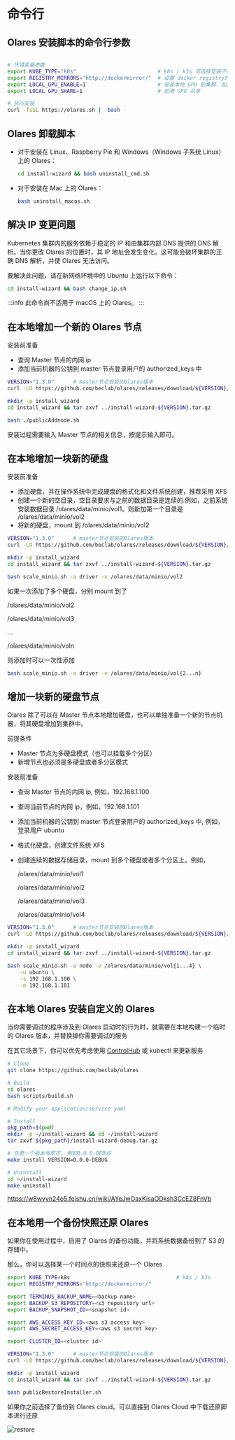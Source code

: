 # 命令行

## Olares 安装脚本的命令行参数

```sh

# 环境变量参数
export KUBE_TYPE="k8s"                          # k8s / k3s 可选择安装不同的版本，默认 k3s
export REGISTRY_MIRRORS="http://dockermirror/"  # 设置 docker registry的 mirror 地址
export LOCAL_GPU_ENABLE=1                       # 安装本地 GPU 到集群，如果节点上安装了GPU
export LOCAL_GPU_SHARE=1                        # 启用 GPU 共享

# 执行安装
curl -fsSL https://olares.sh |  bash -

```
## Olares 卸载脚本

- 对于安装在 Linux、Raspberry Pie 和 Windows（Windows 子系统 Linux）上的 Olares：

  ```sh
  cd install-wizard && bash uninstall_cmd.sh
  ```

- 对于安装在 Mac 上的 Olares：

  ```sh
  bash uninstall_macos.sh
  ```

## 解决 IP 变更问题

Kubernetes 集群内的服务依赖于稳定的 IP 和由集群内部 DNS 提供的 DNS 解析。当你更改 Olares 的位置时，其 IP 地址会发生变化。这可能会破坏集群的正确 DNS 解析，并使 Olares 无法访问。

要解决此问题，请在新网络环境中的 Ubuntu 上运行以下命令：

```sh
cd install-wizard && bash change_ip.sh
```

:::info
此命令尚不适用于 macOS 上的 Olares。
:::

## 在本地增加一个新的 Olares 节点

安装前准备

- 查询 Master 节点的内网 ip
- 添加当前机器的公钥到 master 节点登录用户的 authorized_keys 中

```sh
VERSION="1.3.0"      # master节点安装的Olares版本
curl -LO https://github.com/beclab/olares/releases/download/${VERSION}/install-wizard-v${VERSION}.tar.gz

mkdir -p install_wizard
cd install_wizard && tar zxvf ../install-wizard-${VERSION}.tar.gz

bash ./publicAddnode.sh

```

安装过程需要输入 Master 节点的相关信息，按提示输入即可。

## 在本地增加一块新的硬盘

安装前准备

- 添加硬盘，并在操作系统中完成硬盘的格式化和文件系统创建，推荐采用 XFS
- 创建一个新的空目录，空目录要求与之前的数据目录是连续的.例如，之前系统安装数据目录 /olares/data/minio/vol1。则新加第一个目录是 /olares/data/minio/vol2
- 将新的硬盘，mount 到 /olares/data/minio/vol2

```sh
VERSION="1.3.0"      # master节点安装的Olares版本
curl -LO https://github.com/beclab/olares/releases/download/${VERSION}/install-wizard-v${VERSION}.tar.gz

mkdir -p install_wizard
cd install_wizard && tar zxvf ../install-wizard-${VERSION}.tar.gz

bash scale_minio.sh -a driver -v /olares/data/minio/vol2

```

如果一次添加了多个硬盘，分别 mount 到了

/olares/data/minio/vol2

/olares/data/minio/vol3

...

/olares/data/minio/voln

则添加时可以一次性添加

```sh
bash scale_minio.sh -a driver -v /olares/data/minio/vol{2...n}
```

## 增加一块新的硬盘节点

Olares 除了可以在 Master 节点本地增加硬盘，也可以单独准备一个新的节点机器，将其硬盘增加到集群中。

前提条件

- Master 节点为多硬盘模式（也可以挂载多个分区）
- 新增节点也必须是多硬盘或者多分区模式

安装前准备

- 查询 Master 节点的内网 ip, 例如，192.168.1.100
- 查询当前节点的内网 ip，例如，192.168.1.101
- 添加当前机器的公钥到 master 节点登录用户的 authorized_keys 中, 例如，登录用户 ubuntu
- 格式化硬盘，创建文件系统 XFS
- 创建连续的数据存储目录，mount 到多个硬盘或者多个分区上。例如，

  /olares/data/minio/vol1

  /olares/data/minio/vol2

  /olares/data/minio/vol3

  /olares/data/minio/vol4

```sh
VERSION="1.3.0"      # master节点安装的Olares版本
curl -LO https://github.com/beclab/olares/releases/download/${VERSION}/install-wizard-v${VERSION}.tar.gz

mkdir -p install_wizard
cd install_wizard && tar zxvf ../install-wizard-${VERSION}.tar.gz

bash scale_minio.sh -a node -v /olares/data/minio/vol{1...4} \
    -u ubuntu \
    -s 192.168.1.100 \
    -n 192.168.1.101

```

## 在本地 Olares 安装自定义的 Olares

当你需要调试的程序涉及到 Olares 启动时的行为时，就需要在本地构建一个临时的 Olares 版本，并替换掉你需要调试的服务

在其它场景下，你可以优先考虑使用 [ControlHub](../../../how-to/olares/controlhub/index.md) 或 kubectl 来更新服务

```sh
# Clone
git clone https://github.com/beclab/olares

# Build
cd olares
bash scripts/build.sh

# Modify your application/service yaml

# Install
pkg_path=$(pwd)
mkdir -p ~/install-wizard && cd ~/install-wizard
tar zxvf ${pkg_path}/install-wizard-debug.tar.gz

# 任意一个版本号即可, 例如0.0.0-DEBUG
make install VERSION=0.0.0-DEBUG

# Uninstall
cd ~/install-wizard
make uninstall
```

https://w8wvyn24o5.feishu.cn/wiki/AYeJwOaxKisaODksh3CcEZ8FnVb

## 在本地用一个备份快照还原 Olares

如果你在使用过程中，启用了 Olares 的备份功能，并将系统数据备份到了 S3 的存储中。

那么，你可以选择某一个时间点的快照来还原一个 Olares

```sh
export KUBE_TYPE=k8s                                  # k8s / k3s
export REGISTRY_MIRRORS="http://dockermirror/"

export TERMINUS_BACKUP_NAME=<backup name>
export BACKUP_S3_REPOSITORY=<s3 repository url>
export BACKUP_SNAPSHOT_ID=<snapshot id>

export AWS_ACCESS_KEY_ID=<aws s3 access key>
export AWS_SECRET_ACCESS_KEY=<aws s3 secret key>

export CLUSTER_ID=<cluster id>

VERSION="1.3.0"      # master节点安装的Olares版本
curl -LO https://github.com/beclab/olares/releases/download/${VERSION}/install-wizard-v${VERSION}.tar.gz

mkdir -p install_wizard
cd install_wizard && tar zxvf ../install-wizard-${VERSION}.tar.gz

bash publicRestoreInstaller.sh

```

如果你之前选择了备份到 Olares cloud。可以直接到 Olares Cloud 中下载还原脚本进行还原

![restore](images/restore.jpg)
